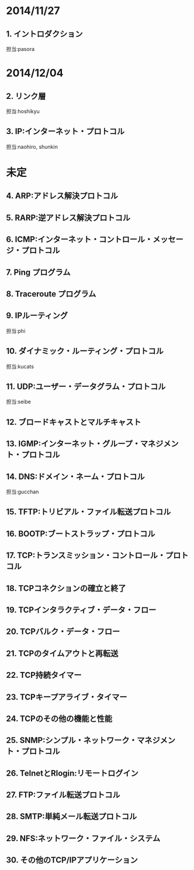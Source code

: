 # 2014/11/27  
## 1. イントロダクション  
担当:pasora  
# 2014/12/04
## 2. リンク層
担当:hoshikyu
## 3. IP:インターネット・プロトコル
担当:naohiro, shunkin
# 未定
## 4. ARP:アドレス解決プロトコル  
## 5. RARP:逆アドレス解決プロトコル  
## 6. ICMP:インターネット・コントロール・メッセージ・プロトコル  
## 7. Ping プログラム  
## 8. Traceroute プログラム  
## 9. IPルーティング
担当:phi
## 10. ダイナミック・ルーティング・プロトコル
担当:kucats
## 11. UDP:ユーザー・データグラム・プロトコル
担当:seibe
## 12. ブロードキャストとマルチキャスト  
## 13. IGMP:インターネット・グループ・マネジメント・プロトコル  
## 14. DNS:ドメイン・ネーム・プロトコル  
担当:gucchan
## 15. TFTP:トリビアル・ファイル転送プロトコル  
## 16. BOOTP:ブートストラップ・プロトコル  
## 17. TCP:トランスミッション・コントロール・プロトコル  
## 18. TCPコネクションの確立と終了  
## 19. TCPインタラクティブ・データ・フロー  
## 20. TCPバルク・データ・フロー  
## 21. TCPのタイムアウトと再転送  
## 22. TCP持続タイマー  
## 23. TCPキープアライブ・タイマー  
## 24. TCPのその他の機能と性能  
## 25. SNMP:シンプル・ネットワーク・マネジメント・プロトコル  
## 26. TelnetとRlogin:リモートログイン  
## 27. FTP:ファイル転送プロトコル  
## 28. SMTP:単純メール転送プロトコル  
## 29. NFS:ネットワーク・ファイル・システム  
## 30. その他のTCP/IPアプリケーション  
